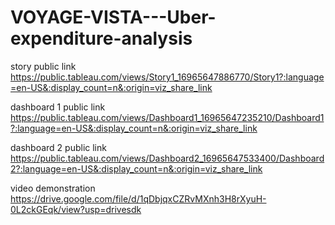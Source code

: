 # VOYAGE-VISTA---Uber-expenditure-analysis
story  public link https://public.tableau.com/views/Story1_16965647886770/Story1?:language=en-US&:display_count=n&:origin=viz_share_link

dashboard 1 public link https://public.tableau.com/views/Dashboard1_16965647235210/Dashboard1?:language=en-US&:display_count=n&:origin=viz_share_link

dashboard 2 public link https://public.tableau.com/views/Dashboard2_16965647533400/Dashboard2?:language=en-US&:display_count=n&:origin=viz_share_link

video demonstration https://drive.google.com/file/d/1qDbjqxCZRvMXnh3H8rXyuH-0L2ckGEqk/view?usp=drivesdk
